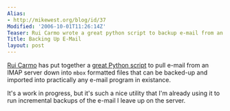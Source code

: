 ```yaml
---
Alias:
- http://mikewest.org/blog/id/37
Modified: '2006-10-01T11:26:14Z'
Teaser: Rui Carmo wrote a great python script to backup e-mail from an IMAP server.
Title: Backing Up E-Mail
layout: post
---
```

[Rui Carmo][rui] has put together a [great Python script][imapbackup] to pull e-mail from an IMAP server down into `mbox` formatted files that can be backed-up and imported into practically any e-mail program in existance.

It's a work in progress, but it's such a nice utility that I'm already using it to run incremental backups of the e-mail I leave up on the server.

[rui]: http://the.taoofmac.com/space/RuiCarmo
[imapbackup]: http://the.taoofmac.com/space/Projects/imapbackup.py